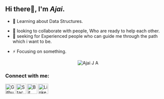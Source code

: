 ## Hi there👋, I'm *Ajai*.
   
   - 🌱 Learning about Data Structures.
<!--    - 🔭 currently pursuing my **MCA** at ***PSG College of Technology***, *Coimbatore*. -->
   - 💬 looking to collaborate with people, Who are ready to help each other.
   - 🤔 seeking for Experienced people who can guide me through the path which i want to be.
<!--    - 🥅 2021 Aims: To Learn TypeScript and AngularJS... -->
   - ⚡ Focusing on something.

      <!-- ![Ajai J A 's GitHub stats](https://github-readme-stats.vercel.app/api?username=AjaiJA&show_icons=true&theme=highcontrast&card_width=60)
      [![Top Langs](https://github-readme-stats.vercel.app/api/top-langs/?username=AjaiJA&layout=compact)](https://github.com/AjaiJA/)-->

      <!-- <a href="https://github.com/AjaiJA/My-Projects">
        <img align="center" src="https://github-readme-stats.vercel.app/api/pin/?username=AjaiJA&repo=My-Projects" />
      </a>-->

     <p align="center"> <img src="https://komarev.com/ghpvc/?username=AjaiJA&label=Profile%20views&color=0e75b6&style=flat" alt="Ajai J A" /> </p>

### Connect with me:<br>

   [<img align="left" alt="Github" width="32px" title="Github" src="https://cdn2.iconfinder.com/data/icons/social-icons-circular-color/512/github-512.png" />](https://github.com/AjaiJA/)
   [<img align="left" alt="Stack Overflow" width="32px" title="Stack Overflow" src="https://cdn2.iconfinder.com/data/icons/social-icons-33/128/Stack_Overflow-512.png" />](https://stackoverflow.com/users/12341806/ajaija?tab=profile)
   [<img align="left" alt="Bit Bucket" width="32px" title="Bit Bucket" src="https://cdn4.iconfinder.com/data/icons/logos-and-brands/512/44_Bitbucket_logo_logos-512.png" />](https://bitbucket.org/dashboard/projects)
   [<img align="left" alt="LinkedIn" width="32px" title="LinkedIN" src="http://pngimg.com/uploads/linkedIn/linkedIn_PNG24.png" />](https://www.linkedin.com/in/ajaija/)
   <!--[<img align="left" alt="Twitter" title="Twitter" width="32px" src="https://www.freepnglogos.com/uploads/twitter-logo-png/twitter-logo-vector-png-clipart-1.png" />]--><!--(https://twitter.com/Ajai__JA)-->

<br>
<br>
